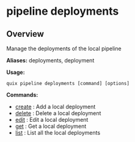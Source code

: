 # pipeline deployments

## Overview

Manage the deployments of the local pipeline

**Aliases:** deployments, deployment

**Usage:**

```
quix pipeline deployments [command] [options]
```

**Commands:**

- [create](create.md) : Add a local deployment
- [delete](delete.md) : Delete a local deployment
- [edit](edit.md) : Edit a local deployment
- [get](get.md) : Get a local deployment
- [list](list.md) : List all the local deployments

